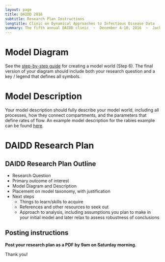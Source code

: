 ```yaml
---
layout: page
title: DAIDD 2016
subtitle: Research Plan Instructions
longtitle: Clinic on Dynamical Approaches to Infectious Disease Data
summary: The fifth annual DAIDD clinic  ~  December 4-10, 2016  ~  Jacksonville and Yulee, Florida
---
```


# Model Diagram

See the [step-by-step guide](./modelWorld) for creating a model world (Step 6). The final version of your diagram should include both your research question and a key / legend that defines all symbols.

# Model Description

Your model description should fully describe your model world, including all processes, how they connect compartments, and the parameters that define rates of flow. An example model description for the rabies example can be found [here](./modelDescription).

# DAIDD Research Plan

## DAIDD Research Plan Outline

- Research Question
- Primary outcome of interest
- Model Diagram and Description
- Placement on model taxonomy, with justification
- Next steps
    - Things to learn/skills to acquire
    - References and other resources to seek out
    - Approach to analysis, including assumptions you plan to make in your initial model and later relax to assess robustness of conclusions

## Posting instructions

**Post your research plan as a PDF by 9am on Saturday morning.**

Thank you!
